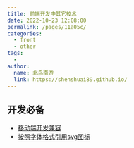 ```yaml
---
title: 前端开发中其它技术
date: 2022-10-23 12:08:00
permalink: /pages/11a05c/
categories:
  - front
  - other
tags:
  - 
author: 
  name: 北鸟南游
  link: https://shenshuai89.github.io/
---
```

## 开发必备

- [移动端开发兼容](./移动端开发兼容.md)
- [按照字体格式引用svg图标](./按照字体格式引用svg图标.md)